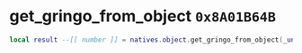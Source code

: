 # get_gringo_from_object `0x8A01B64B`

```lua
local result --[[ number ]] = natives.object.get_gringo_from_object(_unk0 --[[ number ]])
```
